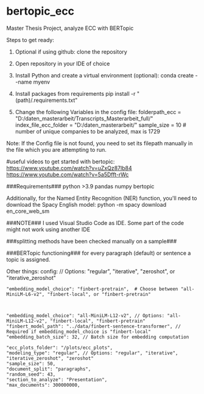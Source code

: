 # bertopic_ecc
Master Thesis Project, analyze ECC with BERTopic

Steps to get ready:

1) Optional if using github: clone the repository

2) Open repository in your IDE of choice

3) Install Python and create a virtual environment (optional):
conda create --name myenv

4) Install packages from requirements
pip install -r "(path)/.requirements.txt"

5) Change the following Variables in the config file:
folderpath_ecc = "D:/daten_masterarbeit/Transcripts_Masterarbeit_full/"   
index_file_ecc_folder = "D:/daten_masterarbeit/"
sample_size = 10 # number of unique companies to be analyzed, max is 1729

Note: If the Config file is not found, you need to set its filepath manually
in the file which you are attempting to run.


#useful videos to get started with bertopic:
https://www.youtube.com/watch?v=uZxQz87lb84
https://www.youtube.com/watch?v=5a5Dfft-rWc

###Requirements###
python >3.9
pandas 
numpy 
bertopic 

Additionally, for the Named Entity Recognition (NER) function, you'll need to download the Spacy English model:
python -m spacy download en_core_web_sm


###NOTE###
I used Visual Studio Code as IDE. Some part of the code might not work using another IDE 

###splitting methods have been checked manually on a sample###

###BERTopic functioning###
for every paragraph (default) or sentence a topic is assigned. 


Other things: config:
// Options: "regular", "iterative", "zeroshot", or "iterative_zeroshot"

    "embedding_model_choice": "finbert-pretrain",  # Choose between "all-MiniLM-L6-v2", "finbert-local", or "finbert-pretrain"



    "embedding_model_choice": "all-MiniLM-L12-v2", // Options: "all-MiniLM-L12-v2", "finbert-local", "finbert-pretrain"
    "finbert_model_path": "../data/finbert-sentence-transformer", // Required if embedding_model_choice is "finbert-local"
    "embedding_batch_size": 32, // Batch size for embedding computation
  
    "ecc_plots_folder": "/plots/ecc_plots",
    "modeling_type": "regular", // Options: "regular", "iterative", "iterative_zeroshot", "zeroshot"
    "sample_size": 50,
    "document_split": "paragraphs",
    "random_seed": 43,
    "section_to_analyze": "Presentation",
    "max_documents": 300000000,